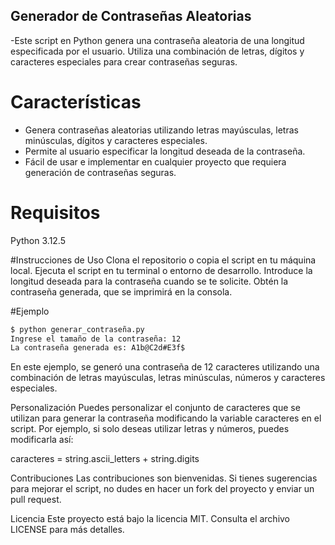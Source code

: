 ## Generador de Contraseñas Aleatorias

-Este script en Python genera una contraseña aleatoria de una longitud especificada por el usuario. Utiliza una combinación de letras, dígitos y caracteres especiales para crear contraseñas seguras.

# Características

- Genera contraseñas aleatorias utilizando letras mayúsculas, letras minúsculas, dígitos y caracteres especiales.
- Permite al usuario especificar la longitud deseada de la contraseña.
- Fácil de usar e implementar en cualquier proyecto que requiera generación de contraseñas seguras.

# Requisitos
Python 3.12.5

#Instrucciones de Uso
Clona el repositorio o copia el script en tu máquina local.
Ejecuta el script en tu terminal o entorno de desarrollo.
Introduce la longitud deseada para la contraseña cuando se te solicite.
Obtén la contraseña generada, que se imprimirá en la consola.

#Ejemplo

```bash
$ python generar_contraseña.py
Ingrese el tamaño de la contraseña: 12
La contraseña generada es: A1b@C2d#E3f$
```

En este ejemplo, se generó una contraseña de 12 caracteres utilizando una combinación de letras mayúsculas, letras minúsculas, números y caracteres especiales.

Personalización
Puedes personalizar el conjunto de caracteres que se utilizan para generar la contraseña modificando la variable caracteres en el script. Por ejemplo, si solo deseas utilizar letras y números, puedes modificarla así:


caracteres = string.ascii_letters + string.digits

Contribuciones
Las contribuciones son bienvenidas. Si tienes sugerencias para mejorar el script, no dudes en hacer un fork del proyecto y enviar un pull request.

Licencia
Este proyecto está bajo la licencia MIT. Consulta el archivo LICENSE para más detalles.
